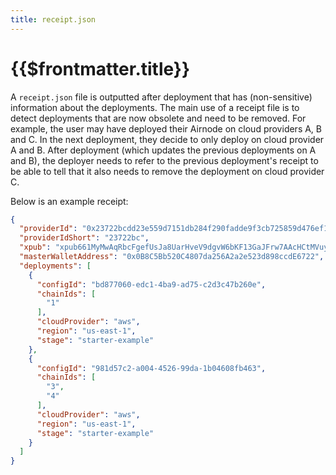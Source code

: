 ```yaml
---
title: receipt.json
---
```


# {{$frontmatter.title}}

<TocHeader />
<TOC class="table-of-contents" :include-level="[2,3]" />

A `receipt.json` file is outputted after deployment that has (non-sensitive) information about the deployments.
The main use of a receipt file is to detect deployments that are now obsolete and need to be removed.
For example, the user may have deployed their Airnode on cloud providers A, B and C.
In the next deployment, they decide to only deploy on cloud provider A and B.
After deployment (which updates the previous deployments on A and B), the deployer needs to refer to the previous deployment's receipt to be able to tell that it also needs to remove the deployment on cloud provider C.

Below is an example receipt:
```json
{
  "providerId": "0x23722bcdd23e559d7151db284f290fadde9f3cb725859d476ef1f16ab315355e",
  "providerIdShort": "23722bc",
  "xpub": "xpub661MyMwAqRbcFgefUsJa8UarHveV9dgvW6bKF13GaJFrw7AAcHCtMVuy3ZkFrTWdW2ji9TdjGHFbf3qk9vWvcNVPVZCtDGyASNs2V5SKcmf",
  "masterWalletAddress": "0x0B8C5Bb520C4807da256A2a2e523d898ccdE6722",
  "deployments": [
    {
      "configId": "bd877060-edc1-4ba9-ad75-c2d3c47b260e",
      "chainIds": [
        "1"
      ],
      "cloudProvider": "aws",
      "region": "us-east-1",
      "stage": "starter-example"
    },
    {
      "configId": "981d57c2-a004-4526-99da-1b04608fb463",
      "chainIds": [
        "3",
        "4"
      ],
      "cloudProvider": "aws",
      "region": "us-east-1",
      "stage": "starter-example"
    }
  ]
}
```
